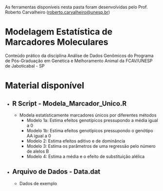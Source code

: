As ferramentas disponíveis nesta pasta foram desenvolvidas pelo Prof. Roberto Carvalheiro (roberto.carvalheiro@unesp.br)

# Modelagem Estatística de Marcadores Moleculares

Conteúdo prático da disciplina Análise de Dados Genômicos do Programa de Pós-Graduação em Genética e Melhoramento Animal da FCAV/UNESP de Jaboticabal - SP

# Material disponível

* ## R Script - Modela_Marcador_Unico.R
    * Modela estatísticamente marcadores únicos por diferentes métodos
      - Modelo 1a: Estima efeitos genotípicos pressupondo a média igual a 0
      - Modelo 1b: Estima efeitos genotípicos pressupondo o genótipo AA igual a 0
      - Modelo  2: Estima efeitos aditivo e de dominância
      - Modelo  3: Estima os parâmetros de uma regressão pelo número de alelos B
      - Modelo  4: Estima a média e o efeito de substituição alélica

* ## Arquivo de Dados - Data.dat
    * Dados de exemplo

